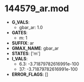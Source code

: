 # 144579_ar.mod

- **G_VALS**:
  - gbar_ar: 1.0
- **GATES**:
  - m: 1
- **SUFFIX**: ar
- **GMAX_NAME**: gbar_ar
- **STATES**: ['m']
- **I_VALS**:
  - 6.3: -3.71879782616991e-100
  - 37: -3.71879782616991e-100
- **ERROR_FLAGS**: []
